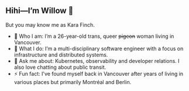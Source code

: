 ## Hihi—I’m Willow 👋

But you may know me as Kara Finch.

- 👯 Who I am: I’m a 26-year-old trans, queer ~~pigeon~~ woman living in Vancouver.
- 🔭 What I do: I’m a multi-disciplinary software engineer with a focus on infrastructure and distributed systems.
- 💬 Ask me about: Kubernetes, observability and developer relations. I also love chatting about public transit.
- ⚡ Fun fact: I've found myself back in Vancouver after years of living in various places but primarily Montréal and Berlin.
